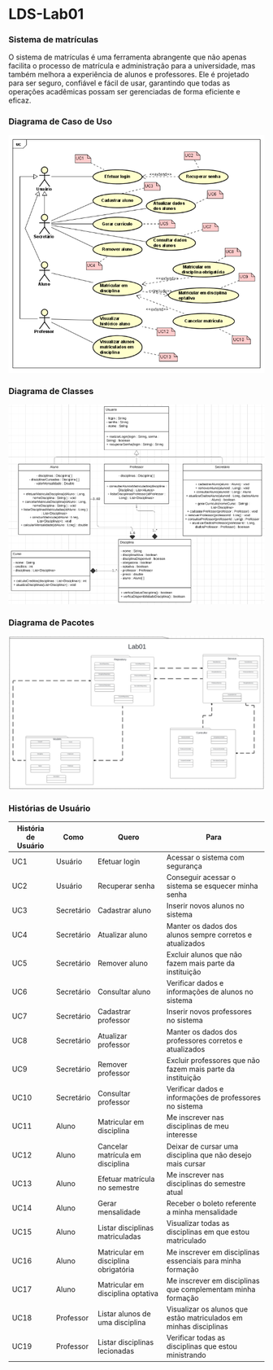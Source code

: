 # LDS-Lab01

### Sistema de matrículas

O sistema de matrículas é uma ferramenta abrangente que não apenas facilita o processo de matrícula e administração para a universidade, mas também melhora a experiência de alunos e professores. Ele é projetado para ser seguro, confiável e fácil de usar, garantindo que todas as operações acadêmicas possam ser gerenciadas de forma eficiente e eficaz.



### Diagrama de Caso de Uso
![User Case](./imagens/UserCaseDiagramMatricula.png)



### Diagrama de Classes
![Class Diagram](./imagens/diagrama_classe_lab01.png)



### Diagrama de Pacotes
![Package Diagram](./imagens/diagrama_pacotes_lab01.png)




### Histórias de Usuário

| **História de Usuário** | **Como**        | **Quero**                               | **Para**                                       |
|-------------------------|-----------------|-----------------------------------------|------------------------------------------------|
| UC1                     | Usuário         | Efetuar login                           | Acessar o sistema com segurança                |
| UC2                     | Usuário         | Recuperar senha                         | Conseguir acessar o sistema se esquecer minha senha |
| UC3                     | Secretário      | Cadastrar aluno                         | Inserir novos alunos no sistema                |
| UC4                     | Secretário      | Atualizar aluno                         | Manter os dados dos alunos sempre corretos e atualizados |
| UC5                     | Secretário      | Remover aluno                           | Excluir alunos que não fazem mais parte da instituição |
| UC6                     | Secretário      | Consultar aluno                         | Verificar dados e informações de alunos no sistema |
| UC7                     | Secretário      | Cadastrar professor                     | Inserir novos professores no sistema           |
| UC8                     | Secretário      | Atualizar professor                     | Manter os dados dos professores corretos e atualizados |
| UC9                     | Secretário      | Remover professor                       | Excluir professores que não fazem mais parte da instituição |
| UC10                    | Secretário      | Consultar professor                     | Verificar dados e informações de professores no sistema |
| UC11                    | Aluno           | Matricular em disciplina                | Me inscrever nas disciplinas de meu interesse   |
| UC12                    | Aluno           | Cancelar matrícula em disciplina        | Deixar de cursar uma disciplina que não desejo mais cursar |
| UC13                    | Aluno           | Efetuar matrícula no semestre           | Me inscrever nas disciplinas do semestre atual |
| UC14                    | Aluno           | Gerar mensalidade                       | Receber o boleto referente a minha mensalidade|
| UC15                    | Aluno           | Listar disciplinas matriculadas         | Visualizar todas as disciplinas em que estou matriculado |
| UC16                    | Aluno           | Matricular em disciplina obrigatória    | Me inscrever em disciplinas essenciais para minha formação |
| UC17                    | Aluno           | Matricular em disciplina optativa       | Me inscrever em disciplinas que complementam minha formação |
| UC18                    | Professor       | Listar alunos de uma disciplina         | Visualizar os alunos que estão matriculados em minhas disciplinas |
| UC19                    | Professor       | Listar disciplinas lecionadas           | Verificar todas as disciplinas que estou ministrando |

